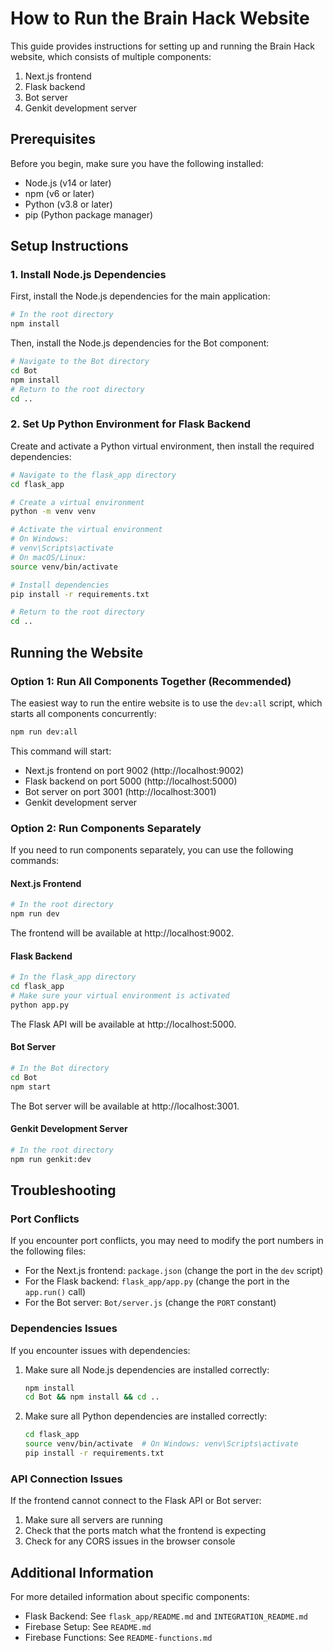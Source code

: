 # How to Run the Brain Hack Website

This guide provides instructions for setting up and running the Brain Hack website, which consists of multiple components:

1. Next.js frontend
2. Flask backend
3. Bot server
4. Genkit development server

## Prerequisites

Before you begin, make sure you have the following installed:

- Node.js (v14 or later)
- npm (v6 or later)
- Python (v3.8 or later)
- pip (Python package manager)

## Setup Instructions

### 1. Install Node.js Dependencies

First, install the Node.js dependencies for the main application:

```bash
# In the root directory
npm install
```

Then, install the Node.js dependencies for the Bot component:

```bash
# Navigate to the Bot directory
cd Bot
npm install
# Return to the root directory
cd ..
```

### 2. Set Up Python Environment for Flask Backend

Create and activate a Python virtual environment, then install the required dependencies:

```bash
# Navigate to the flask_app directory
cd flask_app

# Create a virtual environment
python -m venv venv

# Activate the virtual environment
# On Windows:
# venv\Scripts\activate
# On macOS/Linux:
source venv/bin/activate

# Install dependencies
pip install -r requirements.txt

# Return to the root directory
cd ..
```

## Running the Website

### Option 1: Run All Components Together (Recommended)

The easiest way to run the entire website is to use the `dev:all` script, which starts all components concurrently:

```bash
npm run dev:all
```

This command will start:
- Next.js frontend on port 9002 (http://localhost:9002)
- Flask backend on port 5000 (http://localhost:5000)
- Bot server on port 3001 (http://localhost:3001)
- Genkit development server

### Option 2: Run Components Separately

If you need to run components separately, you can use the following commands:

#### Next.js Frontend

```bash
# In the root directory
npm run dev
```

The frontend will be available at http://localhost:9002.

#### Flask Backend

```bash
# In the flask_app directory
cd flask_app
# Make sure your virtual environment is activated
python app.py
```

The Flask API will be available at http://localhost:5000.

#### Bot Server

```bash
# In the Bot directory
cd Bot
npm start
```

The Bot server will be available at http://localhost:3001.

#### Genkit Development Server

```bash
# In the root directory
npm run genkit:dev
```

## Troubleshooting

### Port Conflicts

If you encounter port conflicts, you may need to modify the port numbers in the following files:

- For the Next.js frontend: `package.json` (change the port in the `dev` script)
- For the Flask backend: `flask_app/app.py` (change the port in the `app.run()` call)
- For the Bot server: `Bot/server.js` (change the `PORT` constant)

### Dependencies Issues

If you encounter issues with dependencies:

1. Make sure all Node.js dependencies are installed correctly:
   ```bash
   npm install
   cd Bot && npm install && cd ..
   ```

2. Make sure all Python dependencies are installed correctly:
   ```bash
   cd flask_app
   source venv/bin/activate  # On Windows: venv\Scripts\activate
   pip install -r requirements.txt
   ```

### API Connection Issues

If the frontend cannot connect to the Flask API or Bot server:

1. Make sure all servers are running
2. Check that the ports match what the frontend is expecting
3. Check for any CORS issues in the browser console

## Additional Information

For more detailed information about specific components:

- Flask Backend: See `flask_app/README.md` and `INTEGRATION_README.md`
- Firebase Setup: See `README.md`
- Firebase Functions: See `README-functions.md`